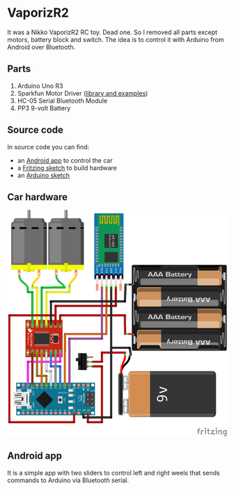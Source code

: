 # VaporizR2
It was a Nikko VaporizR2 RC toy. Dead one. So I removed all parts except motors, battery block and switch. The idea is to control it with Arduino from Android over Bluetooth.
## Parts
1. Arduino Uno R3
1. Sparkfun Motor Driver ([library and examples](https://learn.sparkfun.com/tutorials/tb6612fng-hookup-guide))
1. HC-05 Serial Bluetooth Module
1. PP3 9-volt Battery
## Source code
In source code you can find:
* an [Android app](/estevez-dev/VaporizR2/tree/master/Android) to control the car
* a [Fritzing sketch](/estevez-dev/VaporizR2/blob/master/docs/VaporizR2.fzz) to build hardware
* an [Arduino sketch](/estevez-dev/VaporizR2/tree/master/Arduino/VaporizR2)
## Car hardware
![image](https://github.com/estevez-dev/VaporizR2/blob/master/docs/VaporizR2_bb.png?raw=true)
## Android app
It is a simple app with two sliders to control left and right weels that sends commands to Arduino via Bluetooth serial.
